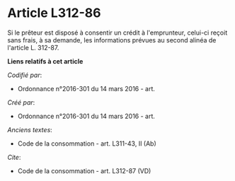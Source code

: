 # Article L312-86

Si le prêteur est disposé à consentir un crédit à l'emprunteur, celui-ci reçoit sans frais, à sa demande, les informations
prévues au second alinéa de l'article L. 312-87.

**Liens relatifs à cet article**

_Codifié par_:

  - Ordonnance n°2016-301 du 14 mars 2016 - art.

_Créé par_:

  - Ordonnance n°2016-301 du 14 mars 2016 - art.

_Anciens textes_:

  - Code de la consommation - art. L311-43, II (Ab)

_Cite_:

  - Code de la consommation - art. L312-87 (VD)
